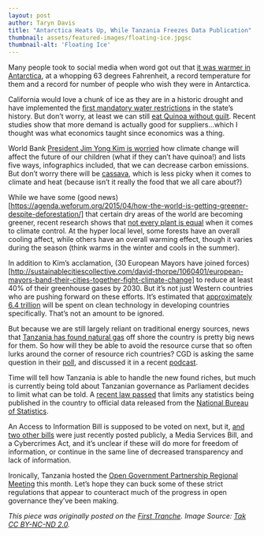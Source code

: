 ```yaml
---
layout: post
author: Taryn Davis
title: "Antarctica Heats Up, While Tanzania Freezes Data Publication"
thumbnail: assets/featured-images/floating-ice.jpgsc
thumbnail-alt: 'Floating Ice'
---
```


Many people took to social media when word got out that [it was warmer in Antarctica](http://www.wunderground.com/blog/JeffMasters/comment.html?entrynum=2944&cm_ven=tw-jm), at a whopping 63 degrees Fahrenheit, a record temperature for them and a record for number of people who wish they were in Antarctica.

California would love a chunk of ice as they are in a historic drought and have implemented the [first mandatory water restrictions](http://www.bbc.com/news/world-us-canada-32151413) in the state’s history. But don’t worry, at least we can still [eat Quinoa without guilt](http://marcfbellemare.com/wordpress/10754). Recent studies show that more demand is actually good for suppliers…which I thought was what economics taught since economics was a thing.

World Bank [President Jim Yong Kim is worried](http://blogs.worldbank.org/voices/tackling-climate-change-our-kids) how climate change will affect the future of our children (what if they can’t have quinoa!) and lists five ways, infographics included, that we can decrease carbon emissions. But don’t worry there will be [cassava](http://brussels.cta.int/index.php?option=com_k2&id=9990&view=item&Itemid), which is less picky when it comes to climate and heat (because isn’t it really the food that we all care about?)

While we have some (good news)[https://agenda.weforum.org/2015/04/how-the-world-is-getting-greener-despite-deforestation/] that certain dry areas of the world are becoming greener, recent research shows that [not every plant is equal](http://www.sciencedaily.com/releases/2015/04/150401161638.htm) when it comes to climate control. At the hyper local level, some forests have an overall cooling affect, while others have an overall warming effect, though it varies during the season (think warms in the winter and cools in the summer).

In addition to Kim’s acclamation, (30 European Mayors have joined forces)[http://sustainablecitiescollective.com/david-thorpe/1060401/european-mayors-band-their-cities-together-fight-climate-change] to reduce at least 40% of their greenhouse gases by 2030. But it’s not just Western countries who are pushing forward on these efforts. It’s estimated that [approximately 6.4 trillion](https://www.youtube.com/watch?feature=player_embedded&v=eHrmh9HsCNc) will be spent on clean technology in developing countries specifically. That’s not an amount to be ignored.

But because we are still largely reliant on traditional energy sources, news that [Tanzania has found natural gas](http://allafrica.com/stories/201504030134.html) off shore the country is pretty big news for them. So how will they be able to avoid the resource curse that so often lurks around the corner of resource rich countries? CGD is asking the same question in their [poll](http://www.cgdev.org/blog/poll-how-would-you-beat-resource-curse-0), and discussed it in a recent [podcast](http://www.cgdev.org/blog/natural-resource-revenue-tanzania-%E2%80%93-justin-sandefur).

Time will tell how Tanzania is able to handle the new found riches, but much is currently being told about Tanzanian governance as Parliament decides to limit what can be told. A [recent law passed](http://www.thecitizen.co.tz/News/national/-Unofficial--data-could-land-you-behind-bars/-/1840392/2667134/-/item/0/-/ke6k5z/-/index.html) that limits any statistics being published in the country to official data released from the [National Bureau of Statistics](http://www.theeastafrican.co.ke/news/Tanzania-passes-new-draconian-data-law/-/2558/2667678/-/11ywry9z/-/index.html).

An Access to Information Bill is supposed to be voted on next, but it, [and two other bills](http://mtega.com/2015/04/four-bills-later-is-blogging-with-statistics-in-tanzania-now-only-for-adrenalin-junkies/#more-3329) were just recently posted publicly, a Media Services Bill, and a Cybercrimes Act, and it’s unclear if these will do more for freedom of information, or continue in the same line of decreased transparency and lack of information.

Ironically, Tanzania hosted the [Open Government Partnership Regional Meeting](http://us3.campaign-archive2.com/?u=b25f647af089f5f52485a663d&id=07501a04b7) this month. Let’s hope they can buck some of these strict regulations that appear to counteract much of the progress in open governance they’ve been making.

*This piece was originally posted on the [First Tranche](http://aiddata.org/blog/this-week-antarctica-heats-up-while-tanzania-freezes-data-publication). Image Source: [Tak](https://flic.kr/p/yRNsy) [CC BY-NC-ND 2.0](https://creativecommons.org/licenses/by-nc-nd/2.0/).*
